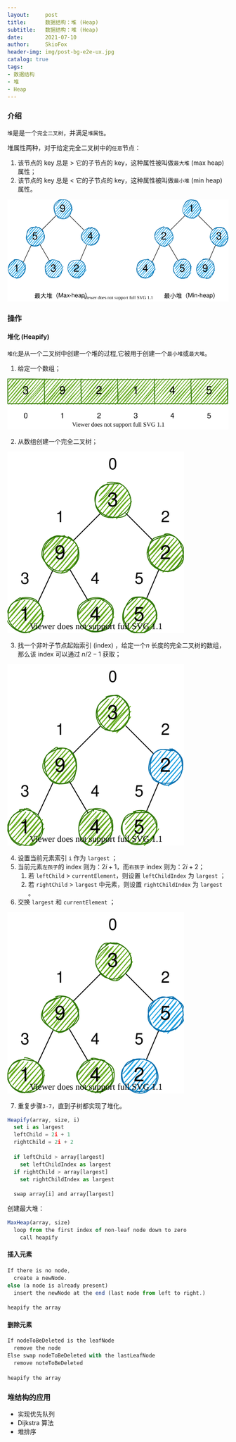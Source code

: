 ```yaml
---
layout:     post
title:      数据结构：堆 (Heap)  
subtitle:   数据结构：堆 (Heap)  
date:       2021-07-10
author:     SkioFox
header-img: img/post-bg-e2e-ux.jpg
catalog: true
tags:
- 数据结构
- 堆
- Heap
---
```


### 介绍

`堆`是是一个`完全二叉树`，并满足`堆属性`。

堆属性两种，对于给定完全二叉树中的`任意`节点：

1. 该节点的 key 总是 $>$ 它的子节点的 key，这种属性被叫做`最大堆` (max heap) 属性；
2. 该节点的 key 总是 $<$ 它的子节点的 key，这种属性被叫做`最小堆` (min heap) 属性。

<img src='/img/2021-07-10/heap.svg' />

### 操作

#### 堆化 (Heapify)

`堆化`是从一个二叉树中创建一个堆的过程,它被用于创建一个`最小堆`或`最大堆`。

1. 给定一个数组；

<img src='/img/2021-07-10/heapify-1.svg' />

2. 从数组创建一个完全二叉树；

<img src='/img/2021-07-10/heapify-2.svg' />

3. 找一个非叶子节点起始索引 (index) ，给定一个$n$ 长度的完全二叉树的数组，那么该 index 可以通过 $n/2 - 1$ 获取；

<img src='/img/2021-07-10/heapify-3.svg' />

4. 设置当前元素索引 `i` 作为 `largest` ；
5. 当前元素`左孩子`的 index 则为：$2i + 1$，而`右孩子` index 则为：$2i + 2$；
   1. 若 `leftChild` $>$ `currentElement`，则设置 `leftChildIndex` 为 `largest` ；
   2. 若 `rightChild` $>$ `largest` 中元素，则设置 `rightChildIndex` 为 `largest` 。
6. 交换 `largest` 和 `currentElement` ；

<img src='/img/2021-07-10/heapify-4.svg' />

7. 重复步骤`3-7`，直到子树都实现了堆化。

``` javascript
Heapify(array, size, i)
  set i as largest
  leftChild = 2i + 1
  rightChild = 2i + 2
  
  if leftChild > array[largest]
    set leftChildIndex as largest
  if rightChild > array[largest]
    set rightChildIndex as largest

  swap array[i] and array[largest]
```

创建最大堆：

``` javascript
MaxHeap(array, size)
  loop from the first index of non-leaf node down to zero
    call heapify
```

#### 插入元素

``` javascript
If there is no node, 
  create a newNode.
else (a node is already present)
  insert the newNode at the end (last node from left to right.)
  
heapify the array
```

#### 删除元素

``` javascript
If nodeToBeDeleted is the leafNode
  remove the node
Else swap nodeToBeDeleted with the lastLeafNode
  remove noteToBeDeleted
   
heapify the array
```

### 堆结构的应用

* 实现优先队列
* Dijkstra 算法
* 堆排序
